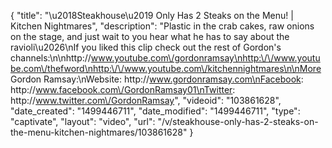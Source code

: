 {
    "title": "\u2018Steakhouse\u2019 Only Has 2 Steaks on the Menu! | Kitchen Nightmares",
    "description": "Plastic in the crab cakes, raw onions on the stage, and just wait to you hear what he has to say about the ravioli\u2026\nIf you liked this clip check out the rest of Gordon's channels:\n\nhttp:\/\/www.youtube.com\/gordonramsay\nhttp:\/\/www.youtube.com\/thefword\nhttp:\/\/www.youtube.com\/kitchennightmares\n\nMore Gordon Ramsay:\nWebsite: http:\/\/www.gordonramsay.com\nFacebook: http:\/\/www.facebook.com\/GordonRamsay01\nTwitter: http:\/\/www.twitter.com\/GordonRamsay",
    "videoid": "103861628",
    "date_created": "1499446711",
    "date_modified": "1499446711",
    "type": "captivate",
    "layout": "video",
    "url": "\/v\/steakhouse-only-has-2-steaks-on-the-menu-kitchen-nightmares\/103861628"
}